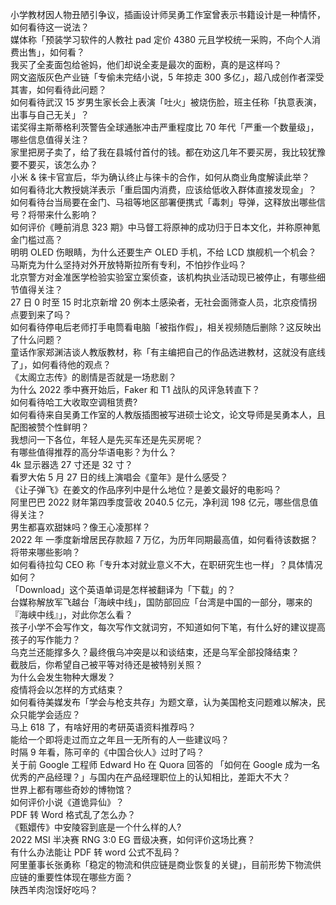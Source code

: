 小学教材因人物丑陋引争议，插画设计师吴勇工作室曾表示书籍设计是一种情怀，如何看待这一说法？  
媒体称「预装学习软件的人教社 pad 定价 4380 元且学校统一采购，不向个人消费出售」，如何看？  
我买了全麦面包给爸妈，他们却说全麦是最次的面粉，真的是这样吗？  
网文盗版灰色产业链「专偷未完结小说，5 年掠走 300 多亿」，超八成创作者深受其害，如何看待此问题？  
如何看待武汉 15 岁男生家长会上表演「吐火」被烧伤脸，班主任称「执意表演，出事与自己无关」？  
诺奖得主斯蒂格利茨警告全球通胀冲击严重程度比 70 年代「严重一个数量级」，哪些信息值得关注？  
家里把房子卖了，给了我在县城付首付的钱。都在劝这几年不要买房，我比较犹豫要不要买，该怎么办？  
小米 & 徕卡官宣后，华为确认终止与徕卡的合作，如何从商业角度解读此举？  
如何看待北大教授姚洋表示「重启国内消费，应该给低收入群体直接发现金」？  
如何看待台当局要在金门、马祖等地区部署便携式「毒刺」导弹，这释放出哪些信号？将带来什么影响？  
如何评价《睡前消息 323 期》中马督工将原神的成功归于日本文化，并称原神氪金门槛过高？  
明明 OLED 伤眼睛，为什么还要生产 OLED 手机，不给 LCD 旗舰机一个机会？  
马斯克为什么坚持对外开放特斯拉所有专利，不怕抄作业吗？  
北京警方对金准医学检验实验室立案侦查，该机构执业活动现已被停止，有哪些细节值得关注？  
27 日 0 时至 15 时北京新增 20 例本土感染者，无社会面筛查人员，北京疫情拐点要到来了吗？  
如何看待停电后老师打手电筒看电脑「被指作假」，相关视频随后删除？这反映出了什么问题？  
童话作家郑渊洁谈人教版教材，称「有主编把自己的作品选进教材，这就没有底线了」，如何看待他的观点？  
《太阁立志传》的剧情是否就是一场悲剧？  
为什么 2022 季中赛开始后，Faker 和 T1 战队的风评急转直下？  
如何看待哈工大收取空调租赁费?  
如何看待来自吴勇工作室的人教版插图被写进硕士论文，论文导师是吴勇本人，且配图被赞个性鲜明？  
我想问一下各位，年轻人是先买车还是先买房呢？  
有哪些值得推荐的高分华语电影？为什么？  
4k 显示器选 27 寸还是 32 寸？  
看罗大佑 5 月 27 日的线上演唱会《童年》是什么感受？  
《让子弹飞》在姜文的作品序列中是什么地位？是姜文最好的电影吗？  
阿里巴巴 2022 财年第四季度营收 2040.5 亿元，净利润 198 亿元，哪些信息值得关注？  
男生都喜欢甜妹吗？像王心凌那样？  
2022 年 一季度新增居民存款超 7 万亿，为历年同期最高值，如何看待该数据？将带来哪些影响？  
如何看待拉勾 CEO 称「专升本对就业意义不大，在职研究生也一样」？具体情况如何？  
「Download」这个英语单词是怎样被翻译为「下载」的？  
台媒称解放军飞越台「海峡中线」，国防部回应「台湾是中国的一部分，哪来的『海峡中线』」，对此你怎么看？  
孩子小学不会写作文，每次写作文就词穷，不知道如何下笔，有什么好的建议提高孩子的写作能力？  
乌克兰还能撑多久？最终俄乌冲突是以和谈结束，还是乌军全部投降结束？  
截肢后，你希望自己被平等对待还是被特别关照？  
为什么会发生物种大爆发？  
疫情将会以怎样的方式结束？  
如何看待美媒发布「学会与枪支共存」为题文章，认为美国枪支问题难以解决，民众只能学会适应？  
马上 618 了，有啥好用的考研英语资料推荐吗？  
能给一个即将走过而立之年且一无所有的人一些建议吗？  
时隔 9 年看，陈可辛的《中国合伙人》过时了吗？  
关于前 Google 工程师 Edward Ho 在 Quora 回答的 「如何在 Google 成为一名优秀的产品经理？」与国内在产品经理职位上的认知相比，差距大不大？  
世界上都有哪些奇妙的博物馆？  
如何评价小说《道诡异仙》？  
PDF 转 Word 格式乱了怎么办？  
《甄嬛传》中安陵容到底是一个什么样的人?  
2022 MSI 半决赛 RNG 3:0 EG 晋级决赛，如何评价这场比赛？  
有什么办法能让 PDF 转 word 公式不乱码？  
阿里董事长张勇称「稳定的物流和供应链是商业恢复的关键」，目前形势下物流供应链的重要性体现在哪些方面？  
陕西羊肉泡馍好吃吗？  
